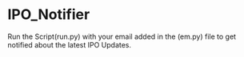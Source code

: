 # IPO_Notifier
Run the Script(run.py) with your email added in the (em.py) file to get notified about the latest IPO Updates.
